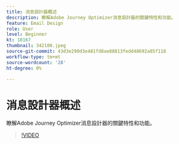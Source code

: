 ```yaml
---
title: 消息設計器概述
description: 瞭解Adobe Journey Optimizer消息設計器的關鍵特性和功能。
feature: Email Design
role: User
level: Beginner
kt: 10167
thumbnail: 342100.jpeg
source-git-commit: 43d3e290d3e481fd8ae88813fedd48692a85f118
workflow-type: tm+mt
source-wordcount: '28'
ht-degree: 0%

---
```



# 消息設計器概述

瞭解Adobe Journey Optimizer消息設計器的關鍵特性和功能。

>[!VIDEO](https://video.tv.adobe.com/v/342100?quality=12&learn=on)
